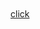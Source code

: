 <!DOCTYPE html>
<html>
<head>
	<title>1st Year</title>
</head>
<body>
	<br>
	<br>
	<a href="https://forms.gle/HNGY6PHaLjJAnxRr9"> click </a>
</body>
</html>
